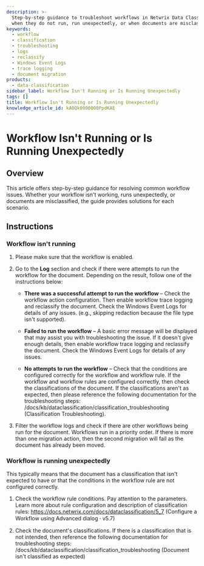 ```yaml
---
description: >-
  Step-by-step guidance to troubleshoot workflows in Netwrix Data Classification
  when they do not run, run unexpectedly, or when documents are misclassified.
keywords:
  - workflow
  - classification
  - troubleshooting
  - logs
  - reclassify
  - Windows Event Logs
  - trace logging
  - document migration
products:
  - data-classification
sidebar_label: Workflow Isn't Running or Is Running Unexpectedly
tags: []
title: Workflow Isn't Running or Is Running Unexpectedly
knowledge_article_id: kA0Qk0000000PpdKAE
---
```


# Workflow Isn't Running or Is Running Unexpectedly

## Overview

This article offers step-by-step guidance for resolving common workflow issues. Whether your workflow isn't working, runs unexpectedly, or documents are misclassified, the guide provides solutions for each scenario.

## Instructions

### Workflow isn't running

1. Please make sure that the workflow is enabled.
2. Go to the **Log** section and check if there were attempts to run the workflow for the document. Depending on the result, follow one of the instructions below:

   - **There was a successful attempt to run the workflow** – Check the workflow action configuration. Then enable workflow trace logging and reclassify the document. Check the Windows Event Logs for details of any issues. (e.g., skipping redaction because the file type isn't supported).

   - **Failed to run the workflow** – A basic error message will be displayed that may assist you with troubleshooting the issue. If it doesn't give enough details, then enable workflow trace logging and reclassify the document. Check the Windows Event Logs for details of any issues.

   - **No attempts to run the workflow** – Check that the conditions are configured correctly for the workflow and workflow rule. If the workflow and workflow rules are configured correctly, then check the classifications of the document. If the classifications aren't as expected, then please reference the following documentation for the troubleshooting steps: /docs/kb/dataclassification/classification_troubleshooting (Classification Troubleshooting).

3. Filter the workflow logs and check if there are other workflows being run for the document. Workflows run in a priority order. If there is more than one migration action, then the second migration will fail as the document has already been moved.

### Workflow is running unexpectedly

This typically means that the document has a classification that isn't expected to have or that the conditions in the workflow rule are not configured correctly.

1. Check the workflow rule conditions. Pay attention to the parameters. Learn more about rule configuration and description of classification rules: https://docs.netwrix.com/docs/dataclassification/5_7 (Configure a Workflow using Advanced dialog ⸱ v5.7)

2. Check the document's classifications. If there is a classification that is not intended, then reference the following documentation for troubleshooting steps: /docs/kb/dataclassification/classification_troubleshooting (Document isn't classified as expected)
